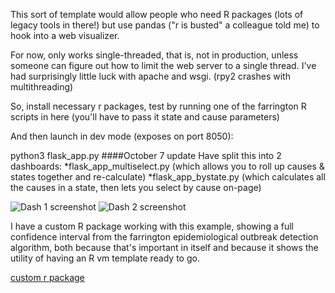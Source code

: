 This sort of template would allow people who need R packages (lots of legacy tools in there!) but use pandas ("r is busted" a colleague told me) to hook into a web visualizer.

For now, only works single-threaded, that is, not in production, unless someone can figure out how to limit the web server to a single thread. I've had surprisingly little luck with apache and wsgi.
(rpy2 crashes with multithreading)

So, install necessary r packages, test by running one of the farrington R scripts in here (you'll have to pass it state and cause parameters)

And then launch in dev mode (exposes on port 8050):

python3 flask_app.py
####October 7 update
Have split this into 2 dashboards:
*flask_app_multiselect.py (which allows you to roll up causes & states together and re-calculate)
*flask_app_bystate.py (which calculates all the causes in a state, then lets you select by cause on-page)


![Dash 1 screenshot](https://github.com/JohnMulligan/covid-dash-r-surveillance/Dash1.png)
![Dash 2 screenshot](https://github.com/JohnMulligan/covid-dash-r-surveillance/Dash2.png)

I have a custom R package working with this example, showing a full confidence interval from the farrington epidemiological outbreak detection algorithm, both because that's important in itself and because it shows the utility of having an R vm template ready to go.

[custom r package](https://github.com/JohnMulligan/surveillance-1)
